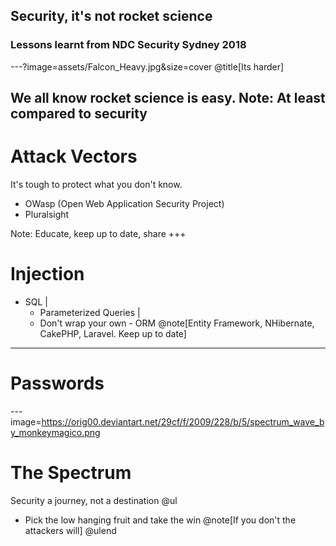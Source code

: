 ## Security, it's not rocket science
### Lessons learnt from NDC Security Sydney 2018

---?image=assets/Falcon_Heavy.jpg&size=cover
@title[Its harder]

We all know rocket science is easy.
Note:
At least compared to security
---
# Attack Vectors
It's tough to protect what you don't know.
- OWasp (Open Web Application Security Project)
- Pluralsight

Note:
Educate, keep up to date, share
+++
# Injection
* SQL |
    * Parameterized Queries |
    * Don't wrap your own - ORM @note[Entity Framework, NHibernate, CakePHP, Laravel. Keep up to date]
---
# Passwords

---image=https://orig00.deviantart.net/29cf/f/2009/228/b/5/spectrum_wave_by_monkeymagico.png

# The Spectrum
Security a journey, not a destination
@ul
* Pick the low hanging fruit and take the win @note[If you don't the attackers will]
@ulend